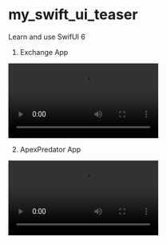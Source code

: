 # my_swift_ui_teaser
Learn and use SwifUI 6
1. Exchange App 

![Watch the video](./screenshots/exchange.mp4)

2. ApexPredator App

![Watch the video](./screenshots/apex.mp4)
